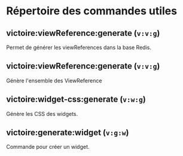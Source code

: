 # Répertoire des commandes utiles

## victoire:viewReference:generate (`v:v:g`)

Permet de générer les viewReferences dans la base Redis.

## victoire:viewReference:generate (`v:v:g`)

Génère l'ensemble des ViewReference

## victoire:widget-css:generate (`v:w:g`)

Génère les CSS des widgets.

## victoire:generate:widget (`v:g:w`)

Commande pour créer un widget.

